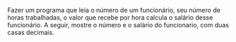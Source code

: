 Fazer um programa que leia o número de um funcionário, seu número de horas trabalhadas, o valor que recebe por hora calcula o salário desse funcionário. A seguir, mostre o número e o salário do funcionario, com duas casas decimais.

